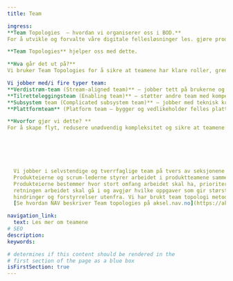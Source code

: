 ```yaml
---
title: Team

ingress:
**Team Topologies  – hvordan vi organiserer oss i BOD.**  
For å utvikle og forvalte våre digitale fellesløsninger les. gjøre produktutvikling på en god måte, trenger vi en tydelig og fleksibel måte å organisere teamene våre på.  

**Team Topologies** hjelper oss med dette. 

**Hva går det ut på?** 
Vi bruker Team Topologies for å sikre at teamene har klare roller, grenser og samarbeidsformer, slik at vi kan levere trygt, effektivt og i tråd med samfunnets behov. 

Vi jobber med/i fire typer team: 
**Verdistrøm-team (Stream-aligned team)** – jobber tett på brukerne og leverer verdi kontinuerlig innenfor et avgrenset område. 
**Tilretteleggingsteam (Enabling team)** – støtter andre team med kompetanse og hjelper dem å løse hindringer. 
**Subsystem team (Complicated subsystem team)** – jobber med teknisk krevende områder som krever spesialkompetanse. 
**Plattformteam** (Platform team – bygger og vedlikeholder felles plattformer og verktøy som gjør det lettere for andre team å levere. 

**Hvorfor gjør vi dette? **
For å skape flyt, redusere unødvendig kompleksitet og sikre at teamene får jobbet med det de er best på – samtidig som vi tar vare på robusthet, sikkerhet og samfunnsansvar. 
 





  Vi jobber i selvstendige og tverrfaglige team på tvers av seksjonene vi tilhører. Teamene jobber smidig og hvert smidig-team har ansvar for ett eller flere produkter.
  Produkteierne og scrum-lederne styrer arbeidet i produktteamene sammen. 
  Produkteierne bestemmer hvor stort omfang arbeidet skal ha, prioriterer 
  retningen arbeidet skal gå i og avgjør hvilke oppgaver som gir størst verdi. Scrum-lederne tilrettelegger arbeidet i teamet. Det betyr at de passer på at teamene jobber etter smidig utviklingsmetodikk og fjerner
  hindringer og forstyrrelser utenfra. Vi har brukt team topologi metodikken til å dele opp i ulike teamtyper.
  [Se hvordan NAV beskriver Team topologies på aksel.nav.no](https://aksel.nav.no/god-praksis/artikler/teamtopologi-i-nav)

navigation_link:
  text: Les mer om teamene 
# SEO
description:
keywords:

# determines if this content should be rendered in the
# first section of the page as a blue box
isFirstSection: true
---
```

